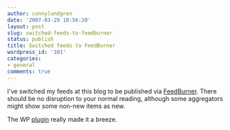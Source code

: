 ```yaml
---
author: connylundgren
date: '2007-03-29 10:56:20'
layout: post
slug: switched-feeds-to-feedburner
status: publish
title: Switched feeds to FeedBurner
wordpress_id: '101'
categories:
- general
comments: true
---
```


I've switched my feeds at this blog to be published via
[FeedBurner](http://www.feedburner.com/). There should be no disruption to
your normal reading, although some aggregators might show some non-new items
as new.

The WP [plugin](http://orderedlist.com/wordpress-plugins/feedburner-plugin/)
really made it a breeze.

